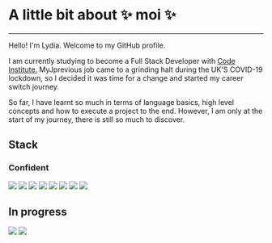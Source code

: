 # A little bit about ✨ moi ✨
---
Hello! I'm Lydia. Welcome to my GitHub profile.

I am currently studying to become a Full Stack Developer with [Code Institute.](https://codeinstitute.net/) MyJprevious job came to a grinding halt during the UK'S COVID-19 lockdown, so I decided it was time for a change and started my career switch journey. 

So far, I have learnt so much in terms of language basics, high level concepts and how to execute a project to the end. However, I am only at the start of my journey, there is still so much to discover.

## Stack
### Confident
![](https://github.com/edent/SuperTinyIcons/blob/master/images/svg/html5.svg)
![](https://github.com/edent/SuperTinyIcons/blob/master/images/svg/css3.svg)
![](https://github.com/edent/SuperTinyIcons/blob/master/images/svg/javascript.svg)
![](https://github.com/devicons/devicon/blob/master/icons/jquery/jquery-plain-wordmark.svg)
![](https://github.com/devicons/devicon/blob/master/icons/bulma/bulma-plain.svg)
![](https://github.com/devicons/devicon/blob/master/icons/git/git-original.svg)
![](https://github.com/devicons/devicon/blob/master/icons/visualstudio/visualstudio-plain.svg)
![](https://github.com/edent/SuperTinyIcons/blob/master/images/svg/sublimetext.svg)

## In progress
![](https://github.com/devicons/devicon/blob/master/icons/googlecloud/googlecloud-original.svg)
![](https://github.com/devicons/devicon/blob/master/icons/bootstrap/bootstrap-plain.svg)
